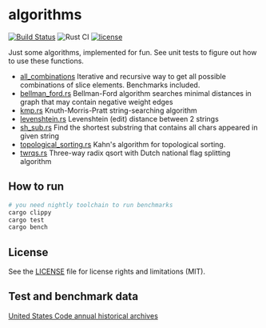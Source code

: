 # algorithms

[![Build Status](https://travis-ci.org/crypto-universe/algorithms.svg?branch=master)](https://travis-ci.org/crypto-universe/algorithms)
![Rust CI](https://github.com/crypto-universe/algorithms/workflows/Rust/badge.svg?branch=master)
[![license](https://img.shields.io/github/license/mashape/apistatus.svg?maxAge=2592000)](https://mit-license.org/)

Just some algorithms, implemented for fun. See unit tests to figure out how to use these functions.

- [all_combinations](../master/src/all_combinations.rs) Iterative and recursive way to get all possible combinations of slice elements. Benchmarks included.
- [bellman_ford.rs](../master/src/bellman_ford.rs) Bellman-Ford algorithm searches minimal distances in graph that may contain negative weight edges
- [kmp.rs](../master/src/kmp.rs) Knuth-Morris-Pratt string-searching algorithm
- [levenshtein.rs](../master/src/levenshtein.rs) Levenshtein (edit) distance between 2 strings
- [sh_sub.rs](../master/src/sh_sub.rs) Find the shortest substring that contains all chars appeared in given string
- [topological_sorting.rs](../master/src/topological_sorting.rs) Kahn's algorithm for topological sorting.
- [twrqs.rs](../master/src/twrqs.rs) Three-way radix qsort with Dutch national flag splitting algorithm

## How to run

```bash
# you need nightly toolchain to run benchmarks
cargo clippy
cargo test
cargo bench
```

## License

See the [LICENSE](LICENSE.txt) file for license rights and limitations (MIT).

## Test and benchmark data

[United States Code annual historical archives](https://uscode.house.gov/download/annualhistoricalarchives/downloadxhtml.shtml)
